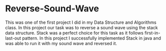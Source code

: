 # Reverse-Sound-Wave


This was one of the first project I did in my Data Structure and Algorithms class. In this project our task was to reverse a  sound wave using the stack data structure. Stack was a perfect choice for this task as it follows first-in-last-out pattern. In this project I successfully implemented Stack in java and was able to run it with my sound wave and reversed it.
